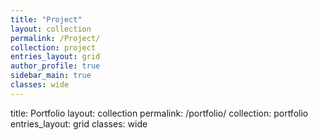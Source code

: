 ```yaml
---
title: "Project"
layout: collection
permalink: /Project/
collection: project
entries_layout: grid
author_profile: true
sidebar_main: true
classes: wide
---
```


title: Portfolio
layout: collection
permalink: /portfolio/
collection: portfolio
entries_layout: grid
classes: wide